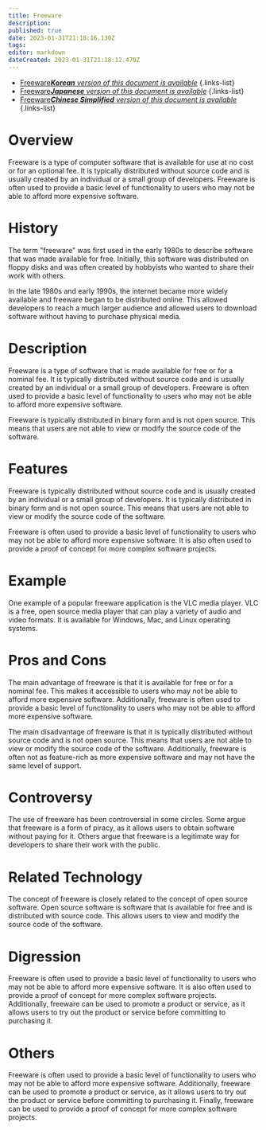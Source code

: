 ```yaml
---
title: Freeware
description: 
published: true
date: 2023-01-31T21:18:16.130Z
tags: 
editor: markdown
dateCreated: 2023-01-31T21:18:12.470Z
---
```


- [Freeware***Korean** version of this document is available*](/ko/Knowledge-base/Dictionary/freeware)
{.links-list}
- [Freeware***Japanese** version of this document is available*](/ja/Knowledge-base/Dictionary/freeware)
{.links-list}
- [Freeware***Chinese Simplified** version of this document is available*](/zh/Knowledge-base/Dictionary/freeware)
{.links-list}


# Overview
Freeware is a type of computer software that is available for use at no cost or for an optional fee. It is typically distributed without source code and is usually created by an individual or a small group of developers. Freeware is often used to provide a basic level of functionality to users who may not be able to afford more expensive software.

# History
The term "freeware" was first used in the early 1980s to describe software that was made available for free. Initially, this software was distributed on floppy disks and was often created by hobbyists who wanted to share their work with others.

In the late 1980s and early 1990s, the internet became more widely available and freeware began to be distributed online. This allowed developers to reach a much larger audience and allowed users to download software without having to purchase physical media.

# Description
Freeware is a type of software that is made available for free or for a nominal fee. It is typically distributed without source code and is usually created by an individual or a small group of developers. Freeware is often used to provide a basic level of functionality to users who may not be able to afford more expensive software.

Freeware is typically distributed in binary form and is not open source. This means that users are not able to view or modify the source code of the software.

# Features
Freeware is typically distributed without source code and is usually created by an individual or a small group of developers. It is typically distributed in binary form and is not open source. This means that users are not able to view or modify the source code of the software.

Freeware is often used to provide a basic level of functionality to users who may not be able to afford more expensive software. It is also often used to provide a proof of concept for more complex software projects.

# Example
One example of a popular freeware application is the VLC media player. VLC is a free, open source media player that can play a variety of audio and video formats. It is available for Windows, Mac, and Linux operating systems.

# Pros and Cons
The main advantage of freeware is that it is available for free or for a nominal fee. This makes it accessible to users who may not be able to afford more expensive software. Additionally, freeware is often used to provide a basic level of functionality to users who may not be able to afford more expensive software.

The main disadvantage of freeware is that it is typically distributed without source code and is not open source. This means that users are not able to view or modify the source code of the software. Additionally, freeware is often not as feature-rich as more expensive software and may not have the same level of support.

# Controversy
The use of freeware has been controversial in some circles. Some argue that freeware is a form of piracy, as it allows users to obtain software without paying for it. Others argue that freeware is a legitimate way for developers to share their work with the public.

# Related Technology
The concept of freeware is closely related to the concept of open source software. Open source software is software that is available for free and is distributed with source code. This allows users to view and modify the source code of the software.

# Digression
Freeware is often used to provide a basic level of functionality to users who may not be able to afford more expensive software. It is also often used to provide a proof of concept for more complex software projects. Additionally, freeware can be used to promote a product or service, as it allows users to try out the product or service before committing to purchasing it.

# Others
Freeware is often used to provide a basic level of functionality to users who may not be able to afford more expensive software. Additionally, freeware can be used to promote a product or service, as it allows users to try out the product or service before committing to purchasing it. Finally, freeware can be used to provide a proof of concept for more complex software projects.